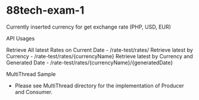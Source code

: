 # 88tech-exam-1

Currently inserted currency for get exchange rate (PHP, USD, EUR)

API Usages

Retrieve All latest Rates on Current Date - /rate-test/rates/
Retrieve latest by Currency - /rate-test/rates/{currencyName}
Retrieve latest by Currency and Generated Date - /rate-test/rates/{currencyName}/{generatedDate}


MultiThread Sample
* Please see MultiThread directory for the implementation of Producer and Consumer.
